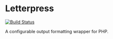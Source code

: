 # Letterpress

[![Build Status](https://travis-ci.org/eFrane/letterpress.svg)](https://travis-ci.org/eFrane/letterpress)

A configurable output formatting wrapper for PHP.
